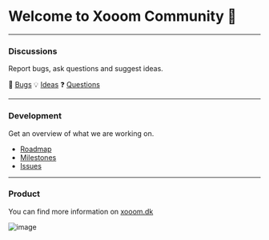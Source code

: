 # Welcome to Xooom Community 👋

---

### Discussions
Report bugs, ask questions and suggest ideas.

🐛 [Bugs](https://github.com/orgs/xooom-community/discussions/categories/bugs)
💡 [Ideas](https://github.com/orgs/xooom-community/discussions/categories/ideas)
❓ [Questions](https://github.com/orgs/xooom-community/discussions/categories/questions)

---

### Development
Get an overview of what we are working on.

- [Roadmap](https://github.com/orgs/xooom-community/projects/1/views/1)
- [Milestones](https://github.com/orgs/xooom-community/projects/1/views/6)
- [Issues](https://github.com/xooom-community/product-features/issues)

---

### Product
You can find more information on [xooom.dk](https://xooom.dk)

![image](https://github.com/xooom-community/.github/assets/11291103/1043c6b9-b20c-45a5-a241-c1d53df35b21)
